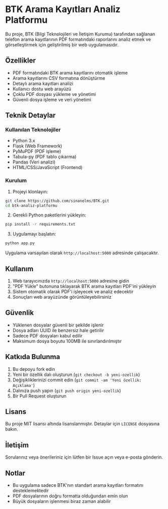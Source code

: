 # BTK Arama Kayıtları Analiz Platformu

Bu proje, BTK (Bilgi Teknolojileri ve İletişim Kurumu) tarafından sağlanan telefon arama kayıtlarının PDF formatındaki raporlarını analiz etmek ve görselleştirmek için geliştirilmiş bir web uygulamasıdır.

## Özellikler

- PDF formatındaki BTK arama kayıtlarını otomatik işleme
- Arama kayıtlarını CSV formatına dönüştürme
- Detaylı arama kayıtları analizi
- Kullanıcı dostu web arayüzü
- Çoklu PDF dosyası yükleme ve yönetimi
- Güvenli dosya işleme ve veri yönetimi

## Teknik Detaylar

### Kullanılan Teknolojiler

- Python 3.x
- Flask (Web Framework)
- PyMuPDF (PDF işleme)
- Tabula-py (PDF tablo çıkarma)
- Pandas (Veri analizi)
- HTML/CSS/JavaScript (Frontend)

### Kurulum

1. Projeyi klonlayın:
```bash
git clone https://github.com/sinanelms/BTK.git
cd btk-analiz-platformu
```

2. Gerekli Python paketlerini yükleyin:
```bash
pip install -r requirements.txt
```

3. Uygulamayı başlatın:
```bash
python app.py
```

Uygulama varsayılan olarak `http://localhost:5000` adresinde çalışacaktır.

## Kullanım

1. Web tarayıcınızda `http://localhost:5000` adresine gidin
2. "PDF Yükle" butonuna tıklayarak BTK arama kayıtları PDF'ini yükleyin
3. Sistem otomatik olarak PDF'i işleyecek ve analiz edecektir
4. Sonuçları web arayüzünde görüntüleyebilirsiniz

## Güvenlik

- Yüklenen dosyalar güvenli bir şekilde işlenir
- Dosya adları UUID ile benzersiz hale getirilir
- Sadece PDF dosyaları kabul edilir
- Maksimum dosya boyutu 100MB ile sınırlandırılmıştır

## Katkıda Bulunma

1. Bu depoyu fork edin
2. Yeni bir özellik dalı oluşturun (`git checkout -b yeni-ozellik`)
3. Değişikliklerinizi commit edin (`git commit -am 'Yeni özellik: Açıklama'`)
4. Dalınıza push yapın (`git push origin yeni-ozellik`)
5. Bir Pull Request oluşturun

## Lisans

Bu proje MIT lisansı altında lisanslanmıştır. Detaylar için `LICENSE` dosyasına bakın.

## İletişim

Sorularınız veya önerileriniz için lütfen bir Issue açın veya e-posta gönderin.

## Notlar

- Bu uygulama sadece BTK'nın standart arama kayıtları formatını desteklemektedir
- PDF dosyalarının doğru formatta olduğundan emin olun
- Büyük dosyaların işlenmesi biraz zaman alabilir 
